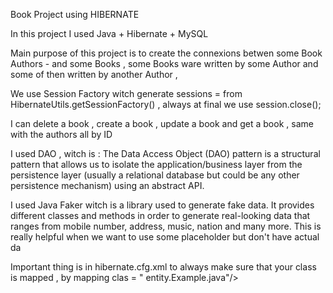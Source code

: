 Book Project using HIBERNATE 

In this project I used Java + Hibernate +  MySQL
 
Main purpose of this project is to create the connexions betwen some Book Authors - and some Books , some Books ware written by some Author and some of then written
by another Author ,

We use Session Factory witch generate sessions = from HibernateUtils.getSessionFactory() ,  always at final we use session.close();

I can delete a book , create a book , update a book and get a book , same with the authors all by ID 

I used DAO , witch is :  The Data Access Object (DAO) pattern is a structural pattern that allows us to isolate the application/business layer from the persistence layer (usually a relational database but could be any other persistence mechanism) using an abstract API.

I used Java Faker  witch is a library used to generate fake data. It provides different classes and methods in order to generate real-looking data that ranges from mobile number, address, music, nation and many more. This is really helpful when we want to use some placeholder but don't have actual da

Important thing is in hibernate.cfg.xml to always make sure that your class is mapped , by mapping clas  = " entity.Example.java"/>

